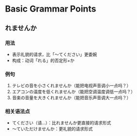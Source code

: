 # Basic Grammar Points

## れませんか

### 用法
- 表示礼貌的请求，比「〜てください」更委婉
- 构成：动词「れる」的否定形+か

### 例句
1. テレビの音を小さくれませんか（能把电视声音调小一点吗？）
2. エアコンの温度を低くれませんか（能把空调温度调低一点吗？）
3. 音楽の音量を大きくれませんか（能把音乐声音调大一点吗？）

### 相关语法点
- てください（请...）：比れませんか更直接的请求形式
- 〜ていただけませんか：更礼貌的请求形式
